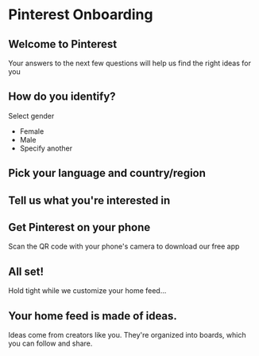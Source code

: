 # Pinterest Onboarding

## Welcome to Pinterest

Your answers to the next few questions will help us find the right ideas for you

## How do you identify?

Select gender

- Female
- Male
- Specify another

## Pick your language and country/region

## Tell us what you're interested in

## Get Pinterest on your phone

Scan the QR code with your phone's camera to download our free app

## All set!

Hold tight while we customize your home feed...

## Your home feed is made of ideas.

Ideas come from creators like you. They're organized into boards, which you can follow and share.
